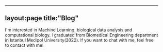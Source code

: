 ---
layout:page
title:"Blog"
-----
I'm interested in Machine Learning, biological data analysis and computational biology. I graduated from Biomedical Engineering department in Istanbul Medipol University(2022).
If you want to chat with me, feel free to contact with me!
